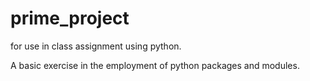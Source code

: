# prime_project
for use in class assignment using python.

A basic exercise in the employment of python packages and modules. 
